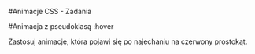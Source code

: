 #Animacje CSS - Zadania

#Animacja z pseudoklasą :hover

Zastosuj animacje, która pojawi się po najechaniu na czerwony prostokąt. 
